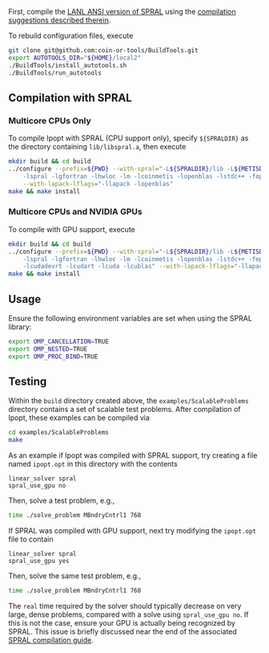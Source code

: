 First, compile the [LANL ANSI version of SPRAL](https://github.com/lanl-ansi/spral) using the [compilation suggestions described therein](https://github.com/lanl-ansi/spral/blob/master/COMPILE.md).

To rebuild configuration files, execute
```bash
git clone git@github.com:coin-or-tools/BuildTools.git
export AUTOTOOLS_DIR="${HOME}/local2"
./BuildTools/install_autotools.sh
./BuildTools/run_autotools
```

## Compilation with SPRAL
### Multicore CPUs Only
To compile Ipopt with SPRAL (CPU support only), specify `${SPRALDIR}` as the directory containing `lib/libspral.a`, then execute
```bash
mkdir build && cd build
../configure --prefix=${PWD} --with-spral="-L${SPRALDIR}/lib -L${METISDIR}/lib \
    -lspral -lgfortran -lhwloc -lm -lcoinmetis -lopenblas -lstdc++ -fopenmp" \
    --with-lapack-lflags="-llapack -lopenblas"
make && make install
```

### Multicore CPUs and NVIDIA GPUs
To compile with GPU support, execute
```bash
mkdir build && cd build
../configure --prefix=${PWD} --with-spral="-L${SPRALDIR}/lib -L${METISDIR}/lib \
    -lspral -lgfortran -lhwloc -lm -lcoinmetis -lopenblas -lstdc++ -fopenmp \
    -lcudadevrt -lcudart -lcuda -lcublas" --with-lapack-lflags="-llapack -lopenblas"
make && make install
```

## Usage
Ensure the following environment variables are set when using the SPRAL library:
```bash
export OMP_CANCELLATION=TRUE
export OMP_NESTED=TRUE
export OMP_PROC_BIND=TRUE
```

## Testing
Within the `build` directory created above, the `examples/ScalableProblems` directory contains a set of scalable test problems.
After compilation of Ipopt, these examples can be compiled via
```bash
cd examples/ScalableProblems
make
```
As an example if Ipopt was compiled with SPRAL support, try creating a file named `ipopt.opt` in this directory with the contents
```
linear_solver spral
spral_use_gpu no
```
Then, solve a test problem, e.g.,
```bash
time ./solve_problem MBndryCntrl1 768
```
If SPRAL was compiled with GPU support, next try modifying the `ipopt.opt` file to contain
```
linear_solver spral
spral_use_gpu yes
```
Then, solve the same test problem, e.g.,
```bash
time ./solve_problem MBndryCntrl1 768
```
The `real` time required by the solver should typically decrease on very large, dense problems, compared with a solve using `spral_use_gpu no`.
If this is not the case, ensure your GPU is actually being recognized by SPRAL.
This issue is briefly discussed near the end of the associated  [SPRAL compilation guide](https://github.com/lanl-ansi/spral/blob/master/COMPILE.md).
